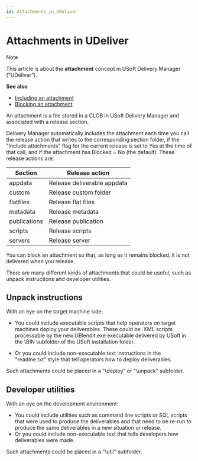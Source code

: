 ```yaml
---
id: Attachments_in_UDeliver
---
```


# Attachments in UDeliver

> [!NOTE]
> This article is about the **attachment** concept in USoft Delivery Manager ("UDeliver”).

**See also**

- [Including an attachment](/docs/Continuous%20delivery/Delivery%20Manager%20basic%20procedures/Including%20an%20attachment.md)
- [Blocking an attachment](/docs/Continuous%20delivery/Delivery%20Manager%20basic%20procedures/Blocking%20an%20attachment.md)

An attachment is a file stored in a CLOB in USoft Delivery Manager and associated with a release section.  

Delivery Manager automatically includes the attachment each time you call the release action that writes to the corresponding section folder, if the "Include attachments" flag for the current release is set to Yes at the time of that call, and if the attachment has Blocked = No (the default). These release actions are:

|**Section**|**Release action**|
|--------|--------|
|appdata |Release deliverable appdata|
|custom  |Release custom folder|
|flatfiles|Release flat files|
|metadata|Release metadata|
|publications|Release publication|
|scripts |Release scripts|
|servers |Release server|



You can block an attachment so that, as long as it remains blocked, it is not delivered when you release.

There are many different kinds of attachments that could be useful, such as unpack instructions and developer utilities.

## Unpack instructions

With an eye on the target machine side:

- You could include executable scripts that help operators on target machines deploy your deliverables. These could be .XML scripts processable by the new UBlendIt.exe executable delivered by USoft in the \\BIN subfolder of the USoft installation folder.

- Or you could include non-executable text instructions in the "readme.txt" style that tell operators how to deploy deliverables.

Such attachments could be placed in a "\\deploy" or "\\unpack" subfolder.

## Developer utilities

With an eye on the development environment:

- You could include utilities such as command line scripts or SQL scripts that were used to produce the deliverables and that need to be re-run to produce the same deliverables in a new situation or release.
- Or you could include non-executable text that tells developers how deliverables were made.

Such attachments could be placed in a "\\util" subfolder.